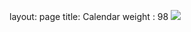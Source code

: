 layout: page
title: Calendar
weight : 98
<a target="_blank" href="https://calendar.google.com/calendar/event?action=TEMPLATE&amp;tmeid=MjlwMzRrY2cyMGx2bDBkMGV0c2NsZ2poZDMga2luZGxlZHNwYXJrc0Bt&amp;tmsrc=kindledsparks%40gmail.com"><img border="0" src="https://www.google.com/calendar/images/ext/gc_button1_en.gif"></a>
